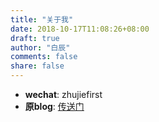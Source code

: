 ```yaml
---
title: "关于我"
date: 2018-10-17T11:08:26+08:00
draft: true
author: "白辰"
comments: false
share: false
---
```


* **wechat**: zhujiefirst
* **原blog**: [传送门](http://zhujiefirst.github.io/about/)
